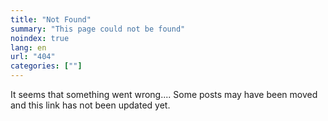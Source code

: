 ```yaml
---
title: "Not Found"
summary: "This page could not be found"
noindex: true
lang: en
url: "404"
categories: [""]
---
```

It seems that something went wrong.... Some posts may have been moved and this link has not been updated yet.
